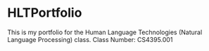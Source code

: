 # HLTPortfolio
This is my portfolio for the Human Language Technologies (Natural Language Processing) class. Class Number: CS4395.001
